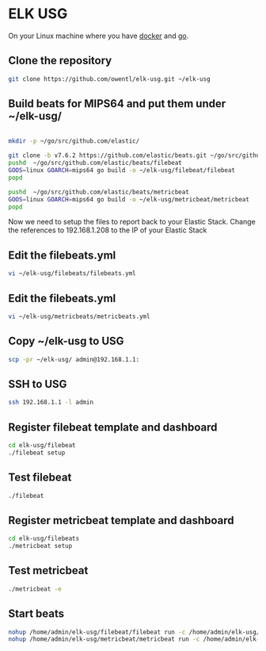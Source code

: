 # ELK USG

On your Linux machine where you have [docker](https://www.docker.com/) and [go](https://golang.org/).

## Clone the repository
```bash
git clone https://github.com/owentl/elk-usg.git ~/elk-usg
```

## Build beats for MIPS64 and put them under ~/elk-usg/
```bash

mkdir -p ~/go/src/github.com/elastic/

git clone -b v7.6.2 https://github.com/elastic/beats.git ~/go/src/github.com/elastic/beats
pushd  ~/go/src/github.com/elastic/beats/filebeat
GOOS=linux GOARCH=mips64 go build -o ~/elk-usg/filebeat/filebeat
popd

pushd  ~/go/src/github.com/elastic/beats/metricbeat
GOOS=linux GOARCH=mips64 go build -o ~/elk-usg/metricbeat/metricbeat
popd
```

Now we need to setup the files to report back to your Elastic Stack.  Change the references to 192.168.1.208 to the IP of your Elastic Stack

## Edit the filebeats.yml 
```bash
vi ~/elk-usg/filebeats/filebeats.yml
```
## Edit the filebeats.yml 
```bash
vi ~/elk-usg/metricbeats/metricbeats.yml
```


## Copy ~/elk-usg to USG
```bash
scp -pr ~/elk-usg/ admin@192.168.1.1:
```

## SSH to USG
```bash
ssh 192.168.1.1 -l admin
```

## Register filebeat template and dashboard
```bash
cd elk-usg/filebeat
./filebeat setup
```

## Test filebeat 
```bash
./filebeat
```

## Register metricbeat template and dashboard
```bash
cd elk-usg/filebeats
./metricbeat setup
```

## Test metricbeat
```bash
./metricbeat -e
```

## Start beats
```bash
nohup /home/admin/elk-usg/filebeat/filebeat run -c /home/admin/elk-usg/filebeat/filebeat.yml >/dev/null 2>&1 &
nohup /home/admin/elk-usg/metricbeat/metricbeat run -c /home/admin/elk-usg/metricbeat/metricbeat.yml >/dev/null 2>&1 &
```
